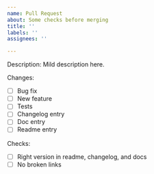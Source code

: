 ```yaml
---
name: Pull Request
about: Some checks before merging
title: ''
labels: ''
assignees: ''

---
```


Description:
Mild description here.

Changes:
- [ ] Bug fix
- [ ] New feature
- [ ] Tests
- [ ] Changelog entry
- [ ] Doc entry
- [ ] Readme entry

Checks:
- [ ] Right version in readme, changelog, and docs
- [ ] No broken links
